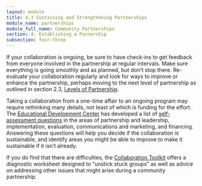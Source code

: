 ```yaml
---
layout: module
title: 4.3 Sustaining and Strengthening Partnerships
module_name: partnerships
module_full_name: Community Partnerships
section: 4. Establishing a Parnership
subsection: four-three
---
```


If your collaboration is ongoing, be sure to have check-ins to get feedback from everyone involved in the partnership at regular intervals. Make sure everything is going smoothly and as planned, but don’t stop there. Re-evaluate your collaboration regularly and look for ways to improve or enhance the partnership, perhaps moving to the next level of partnership as outlined in section 2.3, [Levels of Partnership]({{site.url}}{{site.baseurl}}/modules/partnerships/section-2-3.html). 

Taking a collaboration from a one-time affair to an ongoing program may require rethinking many details, not least of which is funding for the effort. The <a href="http://www.promoteprevent.org/content/how-can-we-sustain-our-efforts-sustainability-self-assessment" target="_blank">Educational Development Center</a> has developed a list of <a href="http://www.promoteprevent.org/content/how-can-we-sustain-our-efforts-sustainability-self-assessment" target="_blank">self-assessment questions</a> in the areas of partnership and leadership, implementation, evaluation, communications and marketing, and financing. Answering these questions will help you decide if the collaboration is sustainable, and identify areas you might be able to improve to make it sustainable if it isn’t already. 

If you do find that there are difficulties, the <a href="http://www.cops.usdoj.gov/html/cd_rom/sro/FinalCDPubs/CollaborationToolkit.pdf" target="_blank">Collaboration Toolkit</a> offers a diagnostic worksheet designed to “unstick stuck groups” as well as advice on addressing other issues that might arise during a community partnership. 